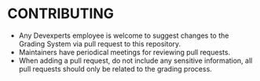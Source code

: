 # CONTRIBUTING

- Any Devexperts employee is welcome to suggest changes to the Grading System via pull request to this repository.
- Maintainers have periodical meetings for reviewing pull requests.
- When adding a pull request, do not include any sensitive information, all pull requests should only be related to the grading process.



